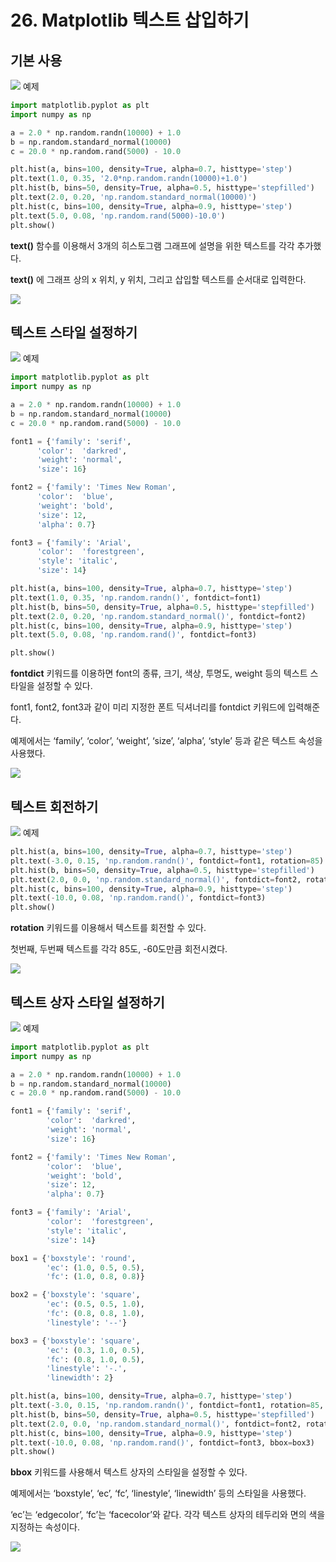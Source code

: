 # 26. Matplotlib 텍스트 삽입하기
## 기본 사용
![](Images/2023-05-07-13-55-11.png)
예제  
```python
import matplotlib.pyplot as plt
import numpy as np

a = 2.0 * np.random.randn(10000) + 1.0
b = np.random.standard_normal(10000)
c = 20.0 * np.random.rand(5000) - 10.0

plt.hist(a, bins=100, density=True, alpha=0.7, histtype='step')
plt.text(1.0, 0.35, '2.0*np.random.randn(10000)+1.0')
plt.hist(b, bins=50, density=True, alpha=0.5, histtype='stepfilled')
plt.text(2.0, 0.20, 'np.random.standard_normal(10000)')
plt.hist(c, bins=100, density=True, alpha=0.9, histtype='step')
plt.text(5.0, 0.08, 'np.random.rand(5000)-10.0')
plt.show()
```
**text()** 함수를 이용해서 3개의 히스토그램 그래프에 설명을 위한 텍스트를 각각 추가했다.

**text()** 에 그래프 상의 x 위치, y 위치, 그리고 삽입할 텍스트를 순서대로 입력한다.

![](Images/2023-05-07-13-56-44.png)

## 텍스트 스타일 설정하기
![](Images/2023-05-07-13-57-33.png)
예제  
```python
import matplotlib.pyplot as plt
import numpy as np

a = 2.0 * np.random.randn(10000) + 1.0
b = np.random.standard_normal(10000)
c = 20.0 * np.random.rand(5000) - 10.0

font1 = {'family': 'serif',
      'color':  'darkred',
      'weight': 'normal',
      'size': 16}

font2 = {'family': 'Times New Roman',
      'color':  'blue',
      'weight': 'bold',
      'size': 12,
      'alpha': 0.7}

font3 = {'family': 'Arial',
      'color':  'forestgreen',
      'style': 'italic',
      'size': 14}

plt.hist(a, bins=100, density=True, alpha=0.7, histtype='step')
plt.text(1.0, 0.35, 'np.random.randn()', fontdict=font1)
plt.hist(b, bins=50, density=True, alpha=0.5, histtype='stepfilled')
plt.text(2.0, 0.20, 'np.random.standard_normal()', fontdict=font2)
plt.hist(c, bins=100, density=True, alpha=0.9, histtype='step')
plt.text(5.0, 0.08, 'np.random.rand()', fontdict=font3)

plt.show()
```
**fontdict** 키워드를 이용하면 font의 종류, 크기, 색상, 투명도, weight 등의 텍스트 스타일을 설정할 수 있다.

font1, font2, font3과 같이 미리 지정한 폰트 딕셔너리를 fontdict 키워드에 입력해준다.

예제에서는 ‘family’, ‘color’, ‘weight’, ‘size’, ‘alpha’, ‘style’ 등과 같은 텍스트 속성을 사용했다.

![](Images/2023-05-07-13-58-56.png)

## 텍스트 회전하기
![](Images/2023-05-07-13-59-11.png)
예제  
```python
plt.hist(a, bins=100, density=True, alpha=0.7, histtype='step')
plt.text(-3.0, 0.15, 'np.random.randn()', fontdict=font1, rotation=85)
plt.hist(b, bins=50, density=True, alpha=0.5, histtype='stepfilled')
plt.text(2.0, 0.0, 'np.random.standard_normal()', fontdict=font2, rotation=-60)
plt.hist(c, bins=100, density=True, alpha=0.9, histtype='step')
plt.text(-10.0, 0.08, 'np.random.rand()', fontdict=font3)
plt.show()
```
**rotation** 키워드를 이용해서 텍스트를 회전할 수 있다.

첫번째, 두번째 텍스트를 각각 85도, -60도만큼 회전시켰다.

![](Images/2023-05-07-14-00-08.png)

## 텍스트 상자 스타일 설정하기
![](Images/2023-05-07-14-01-14.png)
예제  
```python
import matplotlib.pyplot as plt
import numpy as np

a = 2.0 * np.random.randn(10000) + 1.0
b = np.random.standard_normal(10000)
c = 20.0 * np.random.rand(5000) - 10.0

font1 = {'family': 'serif',
        'color':  'darkred',
        'weight': 'normal',
        'size': 16}

font2 = {'family': 'Times New Roman',
        'color':  'blue',
        'weight': 'bold',
        'size': 12,
        'alpha': 0.7}

font3 = {'family': 'Arial',
        'color':  'forestgreen',
        'style': 'italic',
        'size': 14}

box1 = {'boxstyle': 'round',
        'ec': (1.0, 0.5, 0.5),
        'fc': (1.0, 0.8, 0.8)}

box2 = {'boxstyle': 'square',
        'ec': (0.5, 0.5, 1.0),
        'fc': (0.8, 0.8, 1.0),
        'linestyle': '--'}

box3 = {'boxstyle': 'square',
        'ec': (0.3, 1.0, 0.5),
        'fc': (0.8, 1.0, 0.5),
        'linestyle': '-.',
        'linewidth': 2}

plt.hist(a, bins=100, density=True, alpha=0.7, histtype='step')
plt.text(-3.0, 0.15, 'np.random.randn()', fontdict=font1, rotation=85, bbox=box1)
plt.hist(b, bins=50, density=True, alpha=0.5, histtype='stepfilled')
plt.text(2.0, 0.0, 'np.random.standard_normal()', fontdict=font2, rotation=-60, bbox=box2)
plt.hist(c, bins=100, density=True, alpha=0.9, histtype='step')
plt.text(-10.0, 0.08, 'np.random.rand()', fontdict=font3, bbox=box3)
plt.show()
```
**bbox** 키워드를 사용해서 텍스트 상자의 스타일을 설정할 수 있다.

예제에서는 ‘boxstyle’, ‘ec’, ‘fc’, ‘linestyle’, ‘linewidth’ 등의 스타일을 사용했다.

‘ec’는 ‘edgecolor’, ‘fc’는 ‘facecolor’와 같다. 각각 텍스트 상자의 테두리와 면의 색을 지정하는 속성이다.

![](Images/2023-05-07-14-02-26.png)
